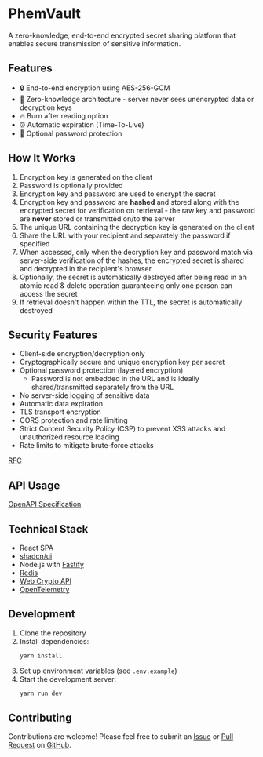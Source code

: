 # PhemVault

A zero-knowledge, end-to-end encrypted secret sharing platform that enables secure transmission of sensitive information.

## Features

- 🔒 End-to-end encryption using AES-256-GCM
- 🤫 Zero-knowledge architecture - server never sees unencrypted data or decryption keys
- 🔥 Burn after reading option
- ⏰ Automatic expiration (Time-To-Live)
- 🔑 Optional password protection

## How It Works

1. Encryption key is generated on the client
1. Password is optionally provided
1. Encryption key and password are used to encrypt the secret
1. Encryption key and password are **hashed** and stored along with the encrypted secret for verification on retrieval - the raw key and password are **never** stored or transmitted on/to the server
1. The unique URL containing the decryption key is generated on the client
1. Share the URL with your recipient and separately the password if specified
1. When accessed, only when the decryption key and password match via server-side verification of the hashes, the encrypted secret is shared and decrypted in the recipient's browser
1. Optionally, the secret is automatically destroyed after being read in an atomic read & delete operation guaranteeing only one person can access the secret
1. If retrieval doesn't happen within the TTL, the secret is automatically destroyed

## Security Features

- Client-side encryption/decryption only
- Cryptographically secure and unique encryption key per secret
- Optional password protection (layered encryption)
  - Password is not embedded in the URL and is ideally shared/transmitted separately from the URL
- No server-side logging of sensitive data
- Automatic data expiration
- TLS transport encryption
- CORS protection and rate limiting
- Strict Content Security Policy (CSP) to prevent XSS attacks and unauthorized resource loading
- Rate limits to mitigate brute-force attacks

[RFC](./SPECIFICATION.md)

## API Usage

[OpenAPI Specification](https://phemvaultserver-production.up.railway.app/docs)

## Technical Stack

- React SPA
- [shadcn/ui](https://ui.shadcn.com/docs)
- Node.js with [Fastify](https://fastify.dev/)
- [Redis](https://redis.io/)
- [Web Crypto API](https://developer.mozilla.org/en-US/docs/Web/API/Web_Crypto_API)
- [OpenTelemetry](https://opentelemetry.io/)

## Development

1. Clone the repository
2. Install dependencies:
   ```bash
   yarn install
   ```
3. Set up environment variables (see `.env.example`)
4. Start the development server:
   ```bash
   yarn run dev
   ```

## Contributing

Contributions are welcome! Please feel free to submit an [Issue](https://github.com/dillonstreator/phemvault/issues) or [Pull Request](https://github.com/dillonstreator/phemvault/pulls) on [GitHub](https://github.com/dillonstreator/phemvault).
